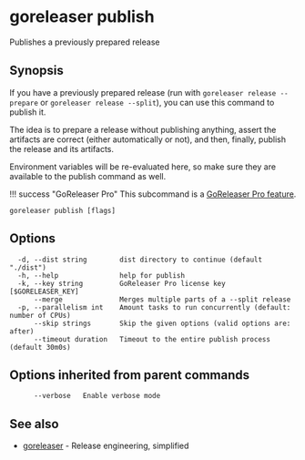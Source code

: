 # goreleaser publish

Publishes a previously prepared release

## Synopsis

If you have a previously prepared release (run with `goreleaser release --prepare` or `goreleaser release --split`), you can use this command to publish it.

The idea is to prepare a release without publishing anything, assert the
artifacts are correct (either automatically or not), and then, finally, publish
the release and its artifacts.

Environment variables will be re-evaluated here, so make sure they are
available to the publish command as well.

!!! success "GoReleaser Pro"
    This subcommand is a [GoReleaser Pro feature](https://goreleaser.com/pro/).


```
goreleaser publish [flags]
```

## Options

```
  -d, --dist string        dist directory to continue (default "./dist")
  -h, --help               help for publish
  -k, --key string         GoReleaser Pro license key [$GORELEASER_KEY]
      --merge              Merges multiple parts of a --split release
  -p, --parallelism int    Amount tasks to run concurrently (default: number of CPUs)
      --skip strings       Skip the given options (valid options are: after)
      --timeout duration   Timeout to the entire publish process (default 30m0s)
```

## Options inherited from parent commands

```
      --verbose   Enable verbose mode
```

## See also

* [goreleaser](goreleaser.md)	 - Release engineering, simplified

